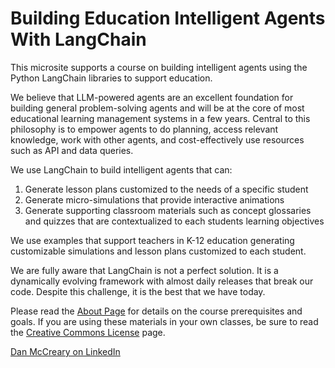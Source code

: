 # Building Education Intelligent Agents With LangChain

This microsite supports a course on building intelligent agents
using the Python LangChain libraries to support education.

We believe that LLM-powered agents are an excellent foundation for 
building general problem-solving agents and will be at the core of most educational 
learning management systems in a few years.  Central to this
philosophy is to empower agents to do planning, access relevant knowledge, 
work with other agents, and cost-effectively use resources such as API and data queries.


We use LangChain to build intelligent agents that can:

1. Generate lesson plans customized to the needs of a specific student
2. Generate micro-simulations that provide interactive animations
3. Generate supporting classroom materials such as concept glossaries and quizzes that are contextualized to each students learning objectives

We use examples that support teachers in K-12 education generating
customizable simulations and lesson plans customized to each
student.

We are fully aware that LangChain is not a perfect solution.
It is a dynamically evolving framework with almost daily
releases that break our code.  Despite this challenge, it
is the best that we have today.

Please read the [About Page](./about.md) for details on
the course prerequisites and goals.  If you are using
these materials in your own classes, be sure
to read the [Creative Commons License](./license.md) page.

[Dan McCreary on LinkedIn](https://www.linkedin.com/in/danmccreary/)